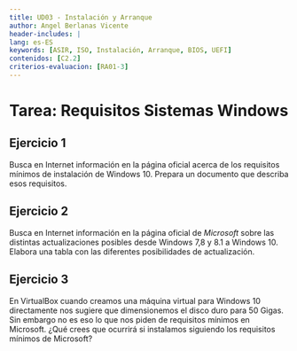 ```yaml
---
title: UD03 - Instalación y Arranque
author: Angel Berlanas Vicente
header-includes: |
lang: es-ES
keywords: [ASIR, ISO, Instalación, Arranque, BIOS, UEFI]
contenidos: [C2.2]
criterios-evaluacion: [RA01-3]
---
```


# Tarea: Requisitos Sistemas Windows

## Ejercicio 1

Busca en Internet información en la página oficial acerca de los requisitos mínimos de instalación de Windows 10. Prepara un documento que describa esos requisitos.

## Ejercicio 2

Busca en Internet información en la página oficial de *Microsoft* sobre las distintas actualizaciones posibles desde Windows 7,8 y 8.1 a Windows 10. Elabora una tabla con las diferentes posibilidades de actualización.

## Ejercicio 3

En VirtualBox cuando creamos una máquina virtual para Windows 10 directamente nos sugiere que dimensionemos el disco duro para 50 Gigas. Sin embargo no es eso lo que nos piden de requisitos mínimos en Microsoft. ¿Qué crees que ocurrirá si instalamos siguiendo los requisitos mínimos de Microsoft?
